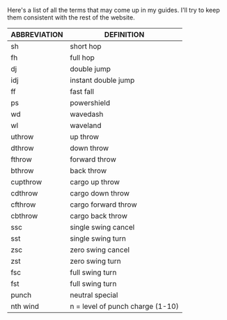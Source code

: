 Here's a list of all the terms that may come up in my guides. I'll try to keep them consistent with the rest of the website.

| ABBREVIATION | DEFINITION                 |
| ------------ | -------------------------- |
| sh           | short hop                  |
| fh           | full hop                   |
| dj           | double jump                |
| idj          | instant double jump        |
| ff           | fast fall                  |
| ps | powershield |
| wd           | wavedash                   |
| wl           | waveland                   |
| uthrow       | up throw                   |
| dthrow       | down throw                 |
| fthrow       | forward throw              |
| bthrow       | back throw                 |
| cupthrow     | cargo up throw             |
| cdthrow      | cargo down throw           |
| cfthrow      | cargo forward throw        |
| cbthrow      | cargo back throw           |
| ssc | single swing cancel |
| sst          | single swing turn          |
| zsc | zero swing cancel |
| zst          | zero swing turn            |
| fsc         | full swing turn     |
| fst | full swing turn |
| punch        | neutral special            |
| nth wind     | n = level of punch charge (1-10) | 